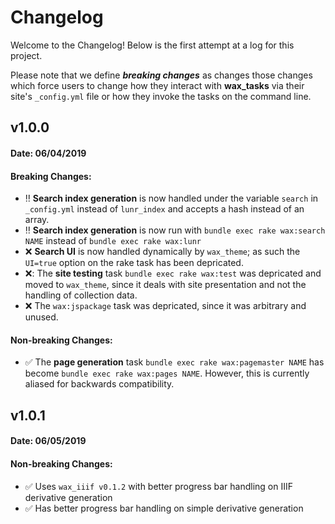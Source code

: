 # Changelog

Welcome to the Changelog! Below is the first attempt at a log for this project.  

Please note that we define ___breaking changes___ as changes those changes which force users to change how they interact with __wax_tasks__
via their site's `_config.yml` file or how they invoke the tasks on the command line.

## v1.0.0
#### Date: 06/04/2019

#### Breaking Changes:
- :bangbang: __Search index generation__ is now handled under the variable `search` in `_config.yml` instead of `lunr_index` and accepts a hash instead of an array.
- :bangbang: __Search index generation__ is now run with `bundle exec rake wax:search NAME` instead of `bundle exec rake wax:lunr`
- :x: __Search UI__ is now handled dynamically by `wax_theme`; as such the `UI=true` option on the rake task has been depricated.
- :x:: The __site testing__ task `bundle exec rake wax:test` was depricated and moved to `wax_theme`, since it deals with site presentation and not the handling of collection data.
- :x: The `wax:jspackage` task was depricated, since it was arbitrary and unused.

#### Non-breaking Changes:
- :white_check_mark: The __page generation__ task `bundle exec rake wax:pagemaster NAME` has become `bundle exec rake wax:pages NAME`. However, this is currently aliased for backwards compatibility. 


## v1.0.1
#### Date: 06/05/2019

#### Non-breaking Changes:
- :white_check_mark: Uses `wax_iiif v0.1.2` with better progress bar handling on IIIF derivative generation
- :white_check_mark: Has better progress bar handling on simple derivative generation
